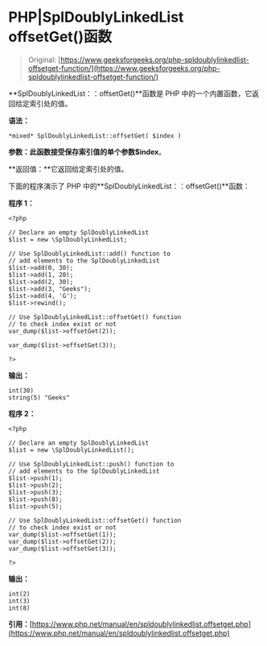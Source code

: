 # PHP|SplDoublyLinkedList offsetGet()函数

> Original: [https://www.geeksforgeeks.org/php-spldoublylinkedlist-offsetget-function/](https://www.geeksforgeeks.org/php-spldoublylinkedlist-offsetget-function/)

**SplDoublyLinkedList：：offsetGet()**函数是 PHP 中的一个内置函数，它返回给定索引处的值。

**语法：**

```
*mixed* SplDoublyLinkedList::offsetGet( $index )
```

**参数：**此函数接受保存索引值的单个参数**$index**。

**返回值：**它返回给定索引处的值。

下面的程序演示了 PHP 中的**SplDoublyLinkedList：：offsetGet()**函数：

**程序 1：**

```
<?php 

// Declare an empty SplDoublyLinkedList
$list = new \SplDoublyLinkedList;

// Use SplDoublyLinkedList::add() function to 
// add elements to the SplDoublyLinkedList
$list->add(0, 30);
$list->add(1, 20);
$list->add(2, 30);
$list->add(3, "Geeks");
$list->add(4, 'G');
$list->rewind();

// Use SplDoublyLinkedList::offsetGet() function
// to check index exist or not
var_dump($list->offsetGet(2));

var_dump($list->offsetGet(3));

?> 
```

**输出：**

```
int(30)
string(5) "Geeks"

```

**程序 2：**

```
<?php 

// Declare an empty SplDoublyLinkedList
$list = new \SplDoublyLinkedList();

// Use SplDoublyLinkedList::push() function to 
// add elements to the SplDoublyLinkedList
$list->push(1);
$list->push(2);
$list->push(3);
$list->push(8);
$list->push(5);

// Use SplDoublyLinkedList::offsetGet() function
// to check index exist or not
var_dump($list->offsetGet(1));
var_dump($list->offsetGet(2));
var_dump($list->offsetGet(3));

?> 
```

**输出：**

```
int(2)
int(3)
int(8)

```

**引用：**[https://www.php.net/manual/en/spldoublylinkedlist.offsetget.php](https://www.php.net/manual/en/spldoublylinkedlist.offsetget.php)